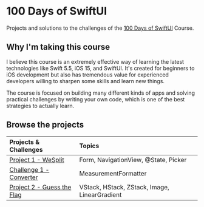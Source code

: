 # 100 Days of SwiftUI

Projects and solutions to the challenges of the [100 Days of SwiftUI](https://www.hackingwithswift.com/100/swiftui) Course.

## Why I'm taking this course

I believe this course is an extremely effective way of learning the latest technologies like Swift 5.5, iOS 15, and SwiftUI. It's created for beginners to iOS development but also has tremendous value for experienced developers willing to sharpen some skills and learn new things.

The course is focused on building many different kinds of apps and solving practical challenges by writing your own code, which is one of the best strategies to actually learn.

## Browse the projects

| Projects & Challenges                                    | Topics                                        |
|:-------------------------------------------------------- |:--------------------------------------------- |
| [Project 1 - WeSplit](/01_Project_1/WeSplit)             | Form, NavigationView, @State, Picker          |
| [Challenge 1 - Converter](/02_Challenge_1/Converter)     | MeasurementFormatter                          |
| [Project 2 - Guess the Flag](/03_Project_2/GuessTheFlag) | VStack, HStack, ZStack, Image, LinearGradient |
